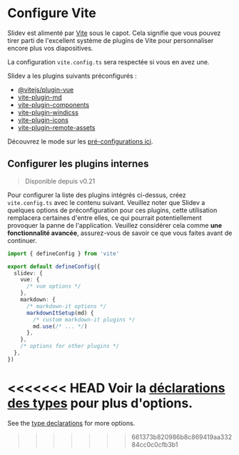 # Configure Vite

<Environment type="node" />

Slidev est alimenté par [Vite](http://vitejs.dev/) sous le capot. Cela signifie que vous pouvez tirer parti de l'excellent système de plugins de Vite pour personnaliser encore plus vos diapositives.

La configuration `vite.config.ts` sera respectée si vous en avez une.

Slidev a les plugins suivants préconfigurés :

- [@vitejs/plugin-vue](https://github.com/vitejs/vite/tree/main/packages/plugin-vue)
- [vite-plugin-md](https://github.com/antfu/vite-plugin-md)
- [vite-plugin-components](https://github.com/antfu/vite-plugin-components)
- [vite-plugin-windicss](https://github.com/windicss/vite-plugin-windicss)
- [vite-plugin-icons](https://github.com/antfu/vite-plugin-icons)
- [vite-plugin-remote-assets](https://github.com/antfu/vite-plugin-remote-assets)

Découvrez le mode sur les [pré-configurations ici](https://github.com/slidevjs/slidev/blob/main/packages/slidev/node/plugins/preset.ts).

## Configurer les plugins internes

> Disponible depuis v0.21

Pour configurer la liste des plugins intégrés ci-dessus, créez `vite.config.ts` avec le contenu suivant. Veuillez noter que Slidev a quelques options de préconfiguration pour ces plugins, cette utilisation remplacera certaines d'entre elles, ce qui pourrait potentiellement provoquer la panne de l'application. Veuillez considérer cela comme **une fonctionnalité avancée**, assurez-vous de savoir ce que vous faites avant de continuer.

```ts
import { defineConfig } from 'vite'

export default defineConfig({
  slidev: {
    vue: {
      /* vue options */
    },
    markdown: {
      /* markdown-it options */
      markdownItSetup(md) {
        /* custom markdown-it plugins */
        md.use(/* ... */)
      },
    },
    /* options for other plugins */
  },
})
```

<<<<<<< HEAD
Voir la [déclarations des types](https://github.com/slidevjs/slidev/blob/main/packages/slidev/node/options.ts#L50) pour plus d'options.
=======
See the [type declarations](https://github.com/slidevjs/slidev/blob/main/packages/slidev/node/options.ts#L50) for more options.
>>>>>>> 661373b820986b8c869419aa33284cc0c0cfb3b1
